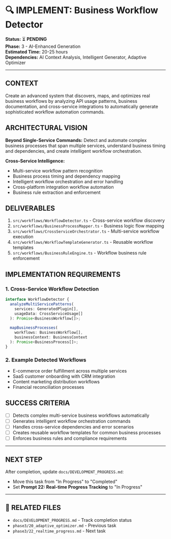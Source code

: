 # 🔍 IMPLEMENT: Business Workflow Detector

**Status:** ⏳ **PENDING**  
**Phase:** 3 - AI-Enhanced Generation  
**Estimated Time:** 20-25 hours  
**Dependencies:** AI Context Analysis, Intelligent Generator, Adaptive Optimizer  

---

## CONTEXT
Create an advanced system that discovers, maps, and optimizes real business workflows by analyzing API usage patterns, business documentation, and cross-service integrations to automatically generate sophisticated workflow automation commands.

## ARCHITECTURAL VISION
**Beyond Single-Service Commands:** Detect and automate complex business processes that span multiple services, understand business timing and dependencies, and create intelligent workflow orchestration.

**Cross-Service Intelligence:**
- Multi-service workflow pattern recognition
- Business process timing and dependency mapping
- Intelligent workflow orchestration and error handling
- Cross-platform integration workflow automation
- Business rule extraction and enforcement

## DELIVERABLES
1. `src/workflows/WorkflowDetector.ts` - Cross-service workflow discovery
2. `src/workflows/BusinessProcessMapper.ts` - Business logic flow mapping
3. `src/workflows/CrossServiceOrchestrator.ts` - Multi-service workflow execution
4. `src/workflows/WorkflowTemplateGenerator.ts` - Reusable workflow templates
5. `src/workflows/BusinessRuleEngine.ts` - Workflow business rule enforcement

## IMPLEMENTATION REQUIREMENTS

### 1. Cross-Service Workflow Detection
```typescript
interface WorkflowDetector {
  analyzeMultiServicePatterns(
    services: GeneratedPlugin[],
    usageData: CrossServiceUsage[]
  ): Promise<BusinessWorkflow[]>;
  
  mapBusinessProcesses(
    workflows: BusinessWorkflow[],
    businessContext: BusinessContext
  ): Promise<BusinessProcess[]>;
}
```

### 2. Example Detected Workflows
- E-commerce order fulfillment across multiple services
- SaaS customer onboarding with CRM integration
- Content marketing distribution workflows
- Financial reconciliation processes

## SUCCESS CRITERIA
- [ ] Detects complex multi-service business workflows automatically
- [ ] Generates intelligent workflow orchestration commands
- [ ] Handles cross-service dependencies and error scenarios
- [ ] Creates reusable workflow templates for common business processes
- [ ] Enforces business rules and compliance requirements

---

## NEXT STEP
After completion, update `docs/DEVELOPMENT_PROGRESS.md`:
- Move this task from "In Progress" to "Completed"
- Set **Prompt 22: Real-time Progress Tracking** to "In Progress"

---

## 🔗 **RELATED FILES**
- `docs/DEVELOPMENT_PROGRESS.md` - Track completion status
- `phase3/20_adaptive_optimizer.md` - Previous task
- `phase3/22_realtime_progress.md` - Next task 